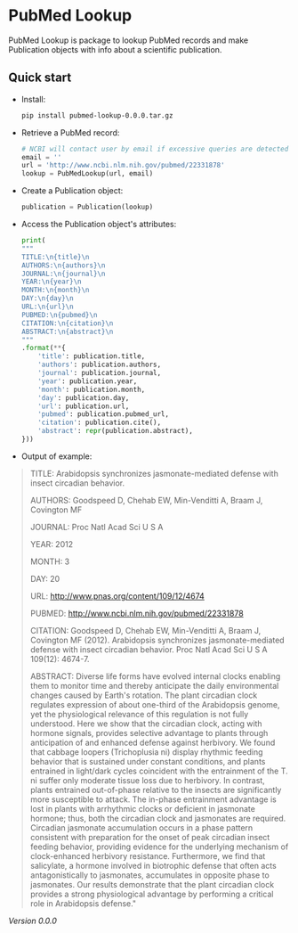 # PubMed Lookup

PubMed Lookup is package to lookup PubMed records and make Publication objects with info about a scientific publication.

<!-- Detailed documentation is in the "docs" directory. -->

## Quick start

- Install:

    ```sh
    pip install pubmed-lookup-0.0.0.tar.gz
    ```

- Retrieve a PubMed record:

    ```python
    # NCBI will contact user by email if excessive queries are detected
    email = ''
    url = 'http://www.ncbi.nlm.nih.gov/pubmed/22331878'
    lookup = PubMedLookup(url, email)
    ```

- Create a Publication object:

    ```python
    publication = Publication(lookup)
    ```

- Access the Publication object's attributes:

    ```python
    print(
    """
    TITLE:\n{title}\n
    AUTHORS:\n{authors}\n
    JOURNAL:\n{journal}\n
    YEAR:\n{year}\n
    MONTH:\n{month}\n
    DAY:\n{day}\n
    URL:\n{url}\n
    PUBMED:\n{pubmed}\n
    CITATION:\n{citation}\n
    ABSTRACT:\n{abstract}\n
    """
    .format(**{
        'title': publication.title,
        'authors': publication.authors,
        'journal': publication.journal,
        'year': publication.year,
        'month': publication.month,
        'day': publication.day,
        'url': publication.url,
        'pubmed': publication.pubmed_url,
        'citation': publication.cite(),
        'abstract': repr(publication.abstract),
    }))
    ```

- Output of example:

> TITLE:
> Arabidopsis synchronizes jasmonate-mediated defense with insect circadian behavior.
> 
> AUTHORS:
> Goodspeed D, Chehab EW, Min-Venditti A, Braam J, Covington MF
> 
> JOURNAL:
> Proc Natl Acad Sci U S A
> 
> YEAR:
> 2012
> 
> MONTH:
> 3
> 
> DAY:
> 20
> 
> URL:
> http://www.pnas.org/content/109/12/4674
> 
> PUBMED:
> http://www.ncbi.nlm.nih.gov/pubmed/22331878
> 
> CITATION:
> Goodspeed D, Chehab EW, Min-Venditti A, Braam J, Covington MF (2012). Arabidopsis synchronizes jasmonate-mediated defense with insect circadian behavior. Proc Natl Acad Sci U S A 109(12): 4674-7.
> 
> ABSTRACT:
> Diverse life forms have evolved internal clocks enabling them to monitor time and thereby anticipate the daily environmental changes caused by Earth's rotation. The plant circadian clock regulates expression of about one-third of the Arabidopsis genome, yet the physiological relevance of this regulation is not fully understood. Here we show that the circadian clock, acting with hormone signals, provides selective advantage to plants through anticipation of and enhanced defense against herbivory. We found that cabbage loopers (Trichoplusia ni) display rhythmic feeding behavior that is sustained under constant conditions, and plants entrained in light/dark cycles coincident with the entrainment of the T. ni suffer only moderate tissue loss due to herbivory. In contrast, plants entrained out-of-phase relative to the insects are significantly more susceptible to attack. The in-phase entrainment advantage is lost in plants with arrhythmic clocks or deficient in jasmonate hormone; thus, both the circadian clock and jasmonates are required. Circadian jasmonate accumulation occurs in a phase pattern consistent with preparation for the onset of peak circadian insect feeding behavior, providing evidence for the underlying mechanism of clock-enhanced herbivory resistance. Furthermore, we find that salicylate, a hormone involved in biotrophic defense that often acts antagonistically to jasmonates, accumulates in opposite phase to jasmonates. Our results demonstrate that the plant circadian clock provides a strong physiological advantage by performing a critical role in Arabidopsis defense."

*Version 0.0.0*
